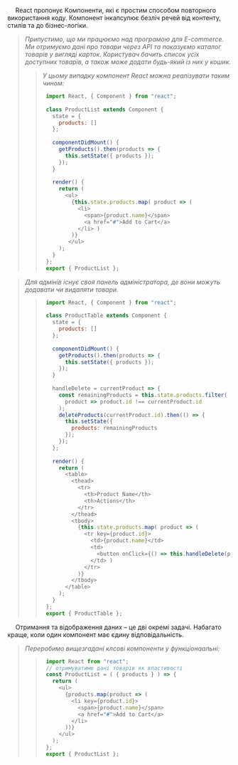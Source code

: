 &emsp; React пропонує Компоненти, які є простим способом повторного використання коду. Компонент інкапсулює безліч речей від контенту, стилів та до бізнес-логіки.

> _Припустимо, що ми працюємо над програмою для E-commerce. Ми отримуємо дані про товари через API та показуємо каталог товарів у вигляді карток._
> _Користувач бачить список усіх доступних товарів, а також може додати будь-який із них у кошик._
> > _У цьому випадку компонент React можна реалізувати таким чином:_
> > ```javascript
> >  import React, { Component } from "react";
> >  
> >  class ProductList extends Component {
> >    state = {
> >      products: []
> >    };
> >  
> >    componentDidMount() {
> >      getProducts().then(products => {
> >        this.setState({ products });
> >      });
> >    }
> >  
> >    render() {
> >      return (
> >        <ul>
> >          {this.state.products.map( product => (
> >            <li>
> >              <span>{product.name}</span>
> >              <a href="#">Add to Cart</a>
> >            </li> )
> >          )}
> >         </ul>
> >      );
> >    }
> >  };
> >  export { ProductList };
> > ```

> _Для адмінів існує своя панель адміністратора, де вони можуть додавати чи видаляти товари._
> > ```javascript
> >  import React, { Component } from "react";
> >  
> >  class ProductTable extends Component {
> >    state = {
> >      products: []
> >    };
> >  
> >    componentDidMount() {
> >      getProducts().then(products => {
> >        this.setState({ products });
> >      });
> >    }
> >  
> >    handleDelete = currentProduct => {
> >      const remainingProducts = this.state.products.filter(
> >        product => product.id !== currentProduct.id
> >      );
> >      deleteProducts(currentProduct.id).then(() => {
> >        this.setState({
> >          products: remainingProducts
> >        });
> >      });
> >    };
> >  
> >    render() {
> >      return (
> >        <table>
> >          <thead>
> >            <tr>
> >              <th>Product Name</th>
> >              <th>Actions</th>
> >            </tr>
> >          </thead>
> >          <tbody>
> >            {this.state.products.map( product => (
> >              <tr key={product.id}>
> >                <td>{product.name}</td>
> >                <td>
> >                  <button onClick={() => this.handleDelete(product)}>Delete</button>
> >                </td> )
> >              </tr>
> >            )}
> >          </tbody>
> >        </table>
> >      );
> >    }
> >  };  
> >  export { ProductTable };  
> > ```

&emsp; Отримання та відображення даних – це дві окремі задачі. Набагато краще, коли один компонент має єдину відповідальність.

> _Переробимо вищезгадані клсові компоненти у функціонаальні:_
> > ```javascript
> >  import React from "react";
> >  // отримуватиме дані товарів як властивості
> >  const ProductList = ( { products } ) => {
> >    return (
> >      <ul>
> >        {products.map(product => (
> >          <li key={product.id}>
> >            <span>{product.name}</span>
> >            <a href="#">Add to Cart</a>
> >          </li>
> >        ))}
> >      </ul>
> >    );
> >  };
> >  export { ProductList };
> > ```



